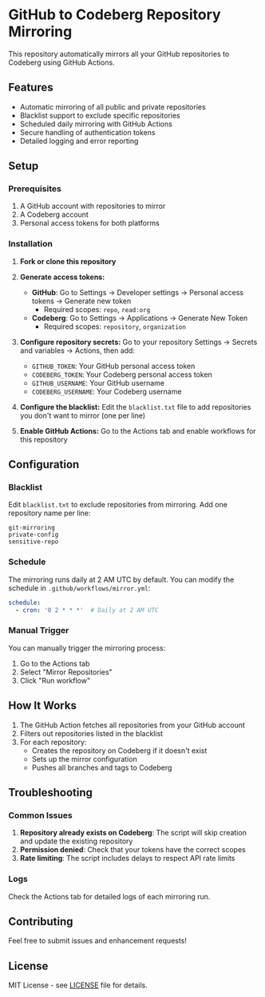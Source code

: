# GitHub to Codeberg Repository Mirroring

This repository automatically mirrors all your GitHub repositories to Codeberg using GitHub Actions.

## Features

- Automatic mirroring of all public and private repositories
- Blacklist support to exclude specific repositories
- Scheduled daily mirroring with GitHub Actions
- Secure handling of authentication tokens
- Detailed logging and error reporting

## Setup

### Prerequisites

1. A GitHub account with repositories to mirror
2. A Codeberg account
3. Personal access tokens for both platforms

### Installation

1. **Fork or clone this repository**

2. **Generate access tokens:**
   - **GitHub**: Go to Settings → Developer settings → Personal access tokens → Generate new token
     - Required scopes: `repo`, `read:org`
   - **Codeberg**: Go to Settings → Applications → Generate New Token
     - Required scopes: `repository`, `organization`

3. **Configure repository secrets:**
   Go to your repository Settings → Secrets and variables → Actions, then add:
   - `GITHUB_TOKEN`: Your GitHub personal access token
   - `CODEBERG_TOKEN`: Your Codeberg personal access token
   - `GITHUB_USERNAME`: Your GitHub username
   - `CODEBERG_USERNAME`: Your Codeberg username

4. **Configure the blacklist:**
   Edit the `blacklist.txt` file to add repositories you don't want to mirror (one per line)

5. **Enable GitHub Actions:**
   Go to the Actions tab and enable workflows for this repository

## Configuration

### Blacklist

Edit `blacklist.txt` to exclude repositories from mirroring. Add one repository name per line:

```text
git-mirroring
private-config
sensitive-repo
```

### Schedule

The mirroring runs daily at 2 AM UTC by default. You can modify the schedule in `.github/workflows/mirror.yml`:

```yaml
schedule:
  - cron: '0 2 * * *'  # Daily at 2 AM UTC
```

### Manual Trigger

You can manually trigger the mirroring process:

1. Go to the Actions tab
2. Select "Mirror Repositories"
3. Click "Run workflow"

## How It Works

1. The GitHub Action fetches all repositories from your GitHub account
2. Filters out repositories listed in the blacklist
3. For each repository:
   - Creates the repository on Codeberg if it doesn't exist
   - Sets up the mirror configuration
   - Pushes all branches and tags to Codeberg

## Troubleshooting

### Common Issues

1. **Repository already exists on Codeberg**: The script will skip creation and update the existing repository
2. **Permission denied**: Check that your tokens have the correct scopes
3. **Rate limiting**: The script includes delays to respect API rate limits

### Logs

Check the Actions tab for detailed logs of each mirroring run.

## Contributing

Feel free to submit issues and enhancement requests!

## License

MIT License - see [LICENSE](LICENSE) file for details.